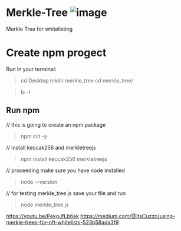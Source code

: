 # Merkle-Tree ![image](https://user-images.githubusercontent.com/97229784/177378852-74dcdd98-613e-4e6e-8501-7868ca051d95.png)

Merkle Tree for whitelisting

# Create npm progect

Run in your terminal:
> cd Desktop
> mkdir merkle_tree
> cd merkle_tree/

> ls -l

## Run npm
// this is going to create an npm package
> npm init -y   

// install keccak256 and merkletreejs
> npm install keccak256 merkletreejs

// proceeding make sure you have node installed
> node --version

// for testing merkle_tree.js save your file and run
> node merkle_tree.js

https://youtu.be/PekgJfLb6ak
https://medium.com/@ItsCuzzo/using-merkle-trees-for-nft-whitelists-523b58ada3f9




